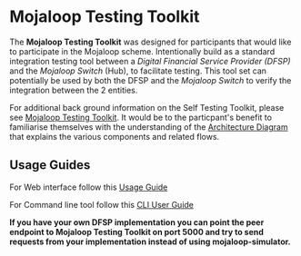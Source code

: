 Mojaloop Testing Toolkit
=============================

The **Mojaloop Testing Toolkit** was designed for participants that would like to participate in the Mojaloop scheme. Intentionally build as a standard integration testing tool between a _Digital Financial Service Provider (DFSP)_ and the _Mojaloop Switch_ (Hub), to facilitate testing. This tool set can potentially be used by both the DFSP and the _Mojaloop Switch_ to verify the integration between the 2 entities.

For additional back ground information on the Self Testing Toolkit, please see [Mojaloop Testing Toolkit](https://github.com/mojaloop/ml-testing-toolkit/blob/master/documents/Mojaloop-Testing-Toolkit.md). It would be to the particpant's benefit to familiarise themselves with the understanding of the  [Architecture Diagram](https://github.com/mojaloop/ml-testing-toolkit/blob/master/documents/Mojaloop-Testing-Toolkit.md#7-architecture) that explains the various components and related flows.

## Usage Guides

For Web interface follow this [Usage Guide](https://github.com/mojaloop/ml-testing-toolkit/blob/master/documents/User-Guide.md)

For Command line tool follow this [CLI User Guide](https://github.com/mojaloop/ml-testing-toolkit/blob/master/documents/User-Guide-CLI.md)

**If you have your own DFSP implementation you can point the peer endpoint to Mojaloop Testing Toolkit on port 5000 and try to send requests from your implementation instead of using mojaloop-simulator.**
